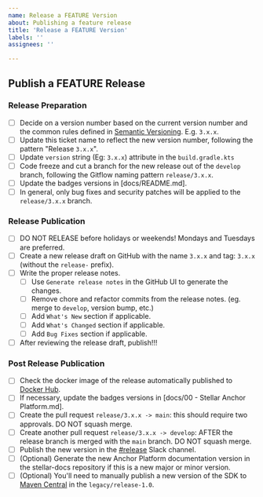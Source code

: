 ```yaml
---
name: Release a FEATURE Version
about: Publishing a feature release
title: 'Release a FEATURE Version'
labels: ''
assignees: ''

---
```

<!-- Please Follow this checklist before making your release. Thanks! -->

## Publish a FEATURE Release
### Release Preparation
- [ ] Decide on a version number based on the current version number and the common rules defined in [Semantic Versioning](https://semver.org). E.g. `3.x.x`.
- [ ] Update this ticket name to reflect the new version number, following the pattern "Release `3.x.x`".
- [ ] Update `version` string (Eg: `3.x.x`) attribute in the `build.gradle.kts`
- [ ] Code freeze and cut a branch for the new release out of the `develop` branch, following the Gitflow naming pattern `release/3.x.x`.
- [ ] Update the badges versions in [docs/README.md].
- [ ] In general, only bug fixes and security patches will be applied to the `release/3.x.x` branch.
### Release Publication
- [ ] DO NOT RELEASE before holidays or weekends! Mondays and Tuesdays are preferred.
- [ ] Create a new release draft on GitHub with the name `3.x.x` and tag: `3.x.x` (without the `release-` prefix).
- [ ] Write the proper release notes.
  - [ ] Use `Generate release notes` in the GitHub UI to generate the changes.
  - [ ] Remove chore and refactor commits from the release notes. (eg. merge to `develop`, version bump, etc.)
  - [ ] Add `What's New` section if applicable.
  - [ ] Add `What's Changed` section if applicable.
  - [ ] Add `Bug Fixes` section if applicable.
- [ ] After reviewing the release draft, publish!!!
### Post Release Publication
- [ ] Check the docker image of the release automatically published to [Docker Hub](https://hub.docker.com/r/stellar/anchor-platform).
- [ ] If necessary, update the badges versions in [docs/00 - Stellar Anchor Platform.md].
- [ ] Create the pull request `release/3.x.x -> main`: this should require two approvals. DO NOT squash merge.
- [ ] Create another pull request `release/3.x.x -> develop`: AFTER the release branch is merged with the `main` branch. DO NOT squash merge.
- [ ] Publish the new version in the [#release](https://stellarfoundation.slack.com/archives/C04ECVCV162) Slack channel.
- [ ] (Optional) Generate the new Anchor Platform documentation version in the stellar-docs repository if this is a new major or minor version.
- [ ] (Optional) You'll need to manually publish a new version of the SDK to [Maven Central](https://search.maven.org/search?q=g:org.stellar.anchor-sdk) in the `legacy/release-1.0`.
